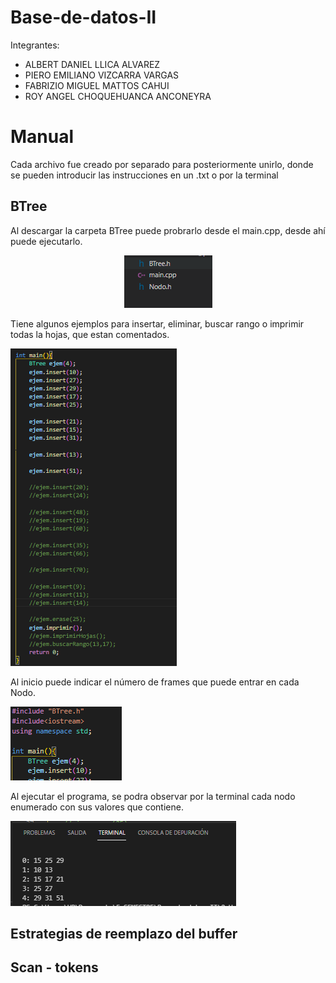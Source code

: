 # Base-de-datos-II

Integrantes:
- ALBERT DANIEL LLICA ALVAREZ
- PIERO EMILIANO VIZCARRA VARGAS
- FABRIZIO MIGUEL MATTOS CAHUI
- ROY ANGEL CHOQUEHUANCA ANCONEYRA

# Manual
Cada archivo fue creado por separado para posteriormente unirlo, donde se pueden introducir las instrucciones en un .txt o por la terminal

## BTree
Al descargar la carpeta BTree puede probrarlo desde el main.cpp, desde ahí puede ejecutarlo.
<p align="center">
  <img src="Imagenes/BTree_main.png">
</p>

Tiene algunos ejemplos para insertar, eliminar, buscar rango o imprimir todas la hojas, que estan comentados.

![alt text](Imagenes/BTree_ejemplos.png)

Al inicio puede indicar el número de frames que puede entrar en cada Nodo. 

![alt text](Imagenes/BTree_inicio.png)

Al ejecutar el programa, se podra observar por la terminal cada nodo enumerado con sus valores que contiene.

![alt text](Imagenes/BTree_terminal.png)

## Estrategias de reemplazo del buffer

## Scan - tokens
